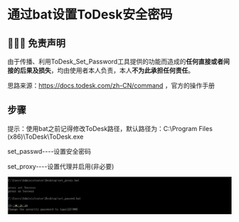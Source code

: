 # 通过bat设置ToDesk安全密码

##  👮🏻‍♀️ 免责声明

由于传播、利用ToDesk_Set_Password工具提供的功能而造成的**任何直接或者间接的后果及损失**，均由使用者本人负责，本人**不为此承担任何责任**。

思路来源：https://docs.todesk.com/zh-CN/command ，官方的操作手册

##  步骤

提示：使用bat之前记得修改ToDesk路径，默认路径为：C:\Program Files (x86)\ToDesk\ToDesk.exe

set_passwd----设置安全密码

set_proxy----设置代理并启用(非必要)

![1.png](/1.png)
